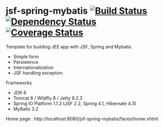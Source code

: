 jsf-spring-mybatis [![Build Status](https://travis-ci.org/jeetemplates/jsf-spring-mybatis.svg)](https://travis-ci.org/jeetemplates/jsf-spring-mybatis) [![Dependency Status](https://www.versioneye.com/user/projects/5541c7f26f8344ac9300026d/badge.svg?style=flat)](https://www.versioneye.com/user/projects/5541c7f26f8344ac9300026d) [![Coverage Status](https://coveralls.io/repos/jeetemplates/jsf-spring-mybatis/badge.svg)](https://coveralls.io/r/jeetemplates/jsf-spring-mybatis)
==================

Template for building JEE app with JSF, Spring and Mybatis
- Simple form
- Persistence
- Internationalization
- JSF handling exception

Frameworks
- JDK 8
- Tomcat 8 / Wildfly 8 / Jetty 9.2.3
- Spring IO Platform 1.1.2 (JSF 2.2, Spring 4.1, Hibernate 4.3)
- MyBatis 3.2

Home page : http://localhost:8080/jsf-spring-mybatis/faces/home.xhtml
